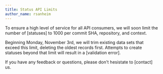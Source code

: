 ```yaml
---
title: Status API Limits
author_name: rsanheim
---
```


To ensure a high level of service for all API consumers, we will soon limit the number of [statuses]
to 1000 per commit SHA, repository, and context.

Beginning Monday, November 3rd, we will trim existing data sets that exceed this limit, deleting the oldest
records first.  Attempts to create statuses beyond that limit will result in a [validation error].

If you have any feedback or questions, please don't hesistate to [contact] us.
